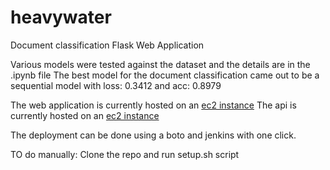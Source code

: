# heavywater
Document classification Flask Web Application

Various models were tested against the dataset and the details are in the .ipynb file
The best model for the document classification came out to be a sequential model with loss: 0.3412 and acc: 0.8979

The web application is currently hosted on an [ec2 instance](http://ec2-107-23-158-79.compute-1.amazonaws.com:5000)
The api is currently hosted on an [ec2 instance](http://ec2-100-26-198-228.compute-1.amazonaws.com:8080)

The deployment can be done using a boto and jenkins with one click.

TO do manually:
Clone the repo and run setup.sh script
